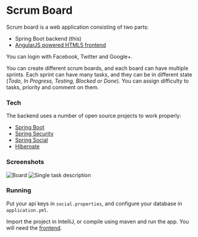 # Scrum Board

Scrum board is a web application consisting of two parts:

 - Spring Boot backend (this)
 - [AngularJS powered HTML5 frontend](https://github.com/sAleksovski/scrub-board-frontend)

You can login with Facebook, Twitter and Google+.

You can create different scrum boards, and each board can have multiple sprints. Each sprint can have many tasks, and they can be in different state (*Todo, In Progress, Testing, Blocked or Done*). You can assign difficulty to tasks, priority and comment on them.

### Tech

The backend uses a number of open source projects to work properly:

* [Spring Boot](http://projects.spring.io/spring-boot/)
* [Spring Security](http://projects.spring.io/spring-security/)
* [Spring Social](http://projects.spring.io/spring-social/)
* [Hibernate](http://hibernate.org/)

### Screenshots

![Board](http://i.imgur.com/YDHgWM5.png)
![Single task description](http://i.imgur.com/TPl38Qq.png)

### Running

Put your api keys in `social.properties`, and configure your database in `application.yml`.

Import the project in IntelliJ, or compile using maven and run the app.
You will need the [frontend](https://github.com/sAleksovski/scrum-board-frontend).
